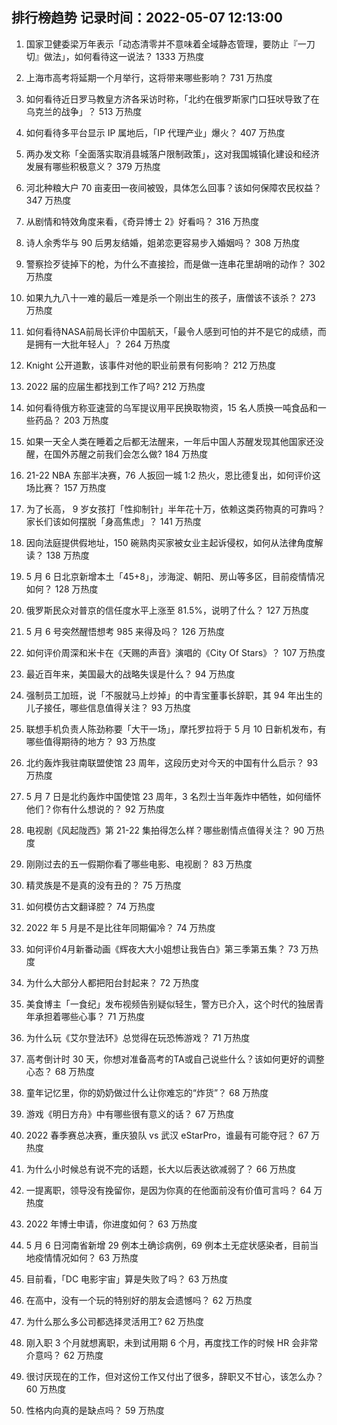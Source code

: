 
## 排行榜趋势 记录时间：2022-05-07 12:13:00
  
  1. 国家卫健委梁万年表示「动态清零并不意味着全域静态管理，要防止『一刀切』做法」，如何看待这一说法？ 1333 万热度
    
  2. 上海市高考将延期一个月举行，这将带来哪些影响？ 731 万热度
    
  3. 如何看待近日罗马教皇方济各采访时称，「北约在俄罗斯家门口狂吠导致了在乌克兰的战争」？ 513 万热度
    
  4. 如何看待多平台显示 IP 属地后，「IP 代理产业」爆火？ 407 万热度
    
  5. 两办发文称「全面落实取消县城落户限制政策」，这对我国城镇化建设和经济发展有哪些积极意义？ 379 万热度
    
  6. 河北种粮大户 70 亩麦田一夜间被毁，具体怎么回事？该如何保障农民权益？ 347 万热度
    
  7. 从剧情和特效角度来看，《奇异博士 2》好看吗？ 316 万热度
    
  8. 诗人余秀华与 90 后男友结婚，姐弟恋更容易步入婚姻吗？ 308 万热度
    
  9. 警察捡歹徒掉下的枪，为什么不直接捡，而是做一连串花里胡哨的动作？ 302 万热度
    
  10. 如果九九八十一难的最后一难是杀一个刚出生的孩子，唐僧该不该杀？ 273 万热度
    
  11. 如何看待NASA前局长评价中国航天，「最令人感到可怕的并不是它的成绩，而是拥有一大批年轻人」？ 264 万热度
    
  12. Knight 公开道歉，该事件对他的职业前景有何影响？ 212 万热度
    
  13. 2022 届的应届生都找到工作了吗? 212 万热度
    
  14. 如何看待俄方称亚速营的乌军提议用平民换取物资，15 名人质换一吨食品和一些药品？ 203 万热度
    
  15. 如果一天全人类在睡着之后都无法醒来，一年后中国人苏醒发现其他国家还没醒，在国外苏醒之前我们会怎么做? 184 万热度
    
  16. 21-22 NBA 东部半决赛，76 人扳回一城 1:2 热火，恩比德复出，如何评价这场比赛？ 157 万热度
    
  17. 为了长高， 9 岁女孩打「性抑制针」半年花十万，依赖这类药物真的可靠吗？家长们该如何摆脱「身高焦虑」？ 141 万热度
    
  18. 因向法庭提供假地址，150 碗熟肉买家被女业主起诉侵权，如何从法律角度解读？ 138 万热度
    
  19. 5 月 6 日北京新增本土「45+8」，涉海淀、朝阳、房山等多区，目前疫情情况如何？ 128 万热度
    
  20. 俄罗斯民众对普京的信任度水平上涨至 81.5%，说明了什么？ 127 万热度
    
  21. 5 月 6 号突然醒悟想考 985 来得及吗？ 126 万热度
    
  22. 如何评价周深和米卡在《天赐的声音》演唱的《City Of Stars》？ 107 万热度
    
  23. 最近百年来，美国最大的战略失误是什么？ 94 万热度
    
  24. 强制员工加班，说「不服就马上炒掉」的中青宝董事长辞职，其 94 年出生的儿子接任，哪些信息值得关注？ 93 万热度
    
  25. 联想手机负责人陈劲称要「大干一场」，摩托罗拉将于 5 月 10 日新机发布，有哪些值得期待的地方？ 93 万热度
    
  26. 北约轰炸我驻南联盟使馆 23 周年，这段历史对今天的中国有什么启示？ 93 万热度
    
  27. 5 月 7 日是北约轰炸中国使馆 23 周年，3 名烈士当年轰炸中牺牲，如何缅怀他们？你有什么想说的？ 92 万热度
    
  28. 电视剧《风起陇西》第 21-22 集拍得怎么样？哪些剧情点值得关注？ 90 万热度
    
  29. 刚刚过去的五一假期你看了哪些电影、电视剧？ 83 万热度
    
  30. 精灵族是不是真的没有丑的？ 75 万热度
    
  31. 如何模仿古文翻译腔？ 74 万热度
    
  32. 2022 年 5 月是不是比往年同期偏冷？ 74 万热度
    
  33. 如何评价4月新番动画《辉夜大大小姐想让我告白》第三季第五集？ 73 万热度
    
  34. 为什么大部分人都把阳台封起来？ 72 万热度
    
  35. 美食博主「一食纪」发布视频告别疑似轻生，警方已介入，这个时代的独居青年承担着哪些心事？ 71 万热度
    
  36. 为什么玩《艾尔登法环》总觉得在玩恐怖游戏？ 71 万热度
    
  37. 高考倒计时 30 天，你想对准备高考的TA或自己说些什么？该如何更好的调整心态？ 68 万热度
    
  38. 童年记忆里，你的奶奶做过什么让你难忘的“炸货”？ 68 万热度
    
  39. 游戏《明日方舟》中有哪些很有意义的话？ 67 万热度
    
  40. 2022 春季赛总决赛，重庆狼队 vs 武汉 eStarPro，谁最有可能夺冠？ 67 万热度
    
  41. 为什么小时候总有说不完的话题，长大以后表达欲减弱了？ 66 万热度
    
  42. 一提离职，领导没有挽留你，是因为你真的在他面前没有价值可言吗？ 64 万热度
    
  43. 2022 年博士申请，你进度如何？ 63 万热度
    
  44. 5 月 6 日河南省新增 29 例本土确诊病例，69 例本土无症状感染者，目前当地疫情情况如何？ 63 万热度
    
  45. 目前看，「DC 电影宇宙」算是失败了吗？ 63 万热度
    
  46. 在高中，没有一个玩的特别好的朋友会遗憾吗？ 62 万热度
    
  47. 为什么那么多公司都选择灵活用工? 62 万热度
    
  48. 刚入职 3 个月就想离职，未到试用期 6 个月，再度找工作的时候 HR 会非常介意吗？ 62 万热度
    
  49. 很讨厌现在的工作，但对这份工作又付出了很多，辞职又不甘心，该怎么办？ 60 万热度
    
  50. 性格内向真的是缺点吗？ 59 万热度
    
